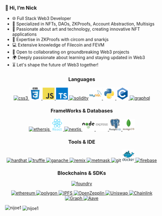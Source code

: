 ### 👋 Hi, I’m Nick

- 🌐 Full Stack Web3 Developer
- 🏢 Specialized in NFTs, DAOs, ZKProofs, Account Abstraction, Multisigs
- 🎨 Passionate about art and technology, creating innovative NFT applications
- 🔐 Expertise in ZKProofs with circom and snarkjs
- 💻 Extensive knowledge of Filecoin and FEVM
- 🤝 Open to collaborating on groundbreaking Web3 projects
- 🌍 Deeply passionate about learning and staying updated in Web3
- ⏳ Let's shape the future of Web3 together!


<h3 align="center">Languages</h3>
<p align="center">
<a href="https://www.w3schools.com/html/" target="_blank" rel="noreferrer"> <img src="https://cdn-icons-png.flaticon.com/512/732/732212.png?w=360" alt="css3" width="40" height="40"/> </a> <a href="https://www.w3schools.com/css/" target="_blank" rel="noreferrer"> <img src="https://raw.githubusercontent.com/devicons/devicon/master/icons/css3/css3-original-wordmark.svg" alt="css3" width="40" height="40"/> </a><a href="https://developer.mozilla.org/en-US/docs/Web/JavaScript" target="_blank" rel="noreferrer"> <img src="https://raw.githubusercontent.com/devicons/devicon/master/icons/javascript/javascript-original.svg" alt="javascript" width="40" height="40"/> </a></a> <a href="https://www.typescriptlang.org/" target="_blank" rel="noreferrer"> <img src="https://raw.githubusercontent.com/devicons/devicon/master/icons/typescript/typescript-original.svg" alt="typescript" width="40" height="40"/> </a><a href="https://docs.soliditylang.org/en/v0.8.15/" target="_blank" rel="noreferrer"> <img src="https://upload.wikimedia.org/wikipedia/commons/thumb/9/98/Solidity_logo.svg/1200px-Solidity_logo.svg.png" alt="solidity" width="30" height="40"/></a> <a href="https://www.mysql.com/" target="_blank" rel="noreferrer"> <img src="https://raw.githubusercontent.com/devicons/devicon/master/icons/mysql/mysql-original-wordmark.svg" alt="mysql" width="40" height="40"/>  <a href="https://www.python.org" target="_blank" rel="noreferrer"> <img src="https://raw.githubusercontent.com/devicons/devicon/master/icons/python/python-original.svg" alt="python" width="40" height="40"/> </a>  <a href="https://www.cprogramming.com/" target="_blank" rel="noreferrer"> <img src="https://raw.githubusercontent.com/devicons/devicon/master/icons/c/c-original.svg" alt="c" width="40" height="40"/> </a> <a href="https://graphql.org" target="_blank" rel="noreferrer"> <img src="https://www.vectorlogo.zone/logos/graphql/graphql-icon.svg" alt="graphql" width="40" height="40"/> </a> </p>


<h3 align="center">FrameWorks & Databases</h3>
<p align="center">
<a href="https://docs.ethers.io/v5/" target="_blank" rel="noreferrer"> <img src="https://assets-global.website-files.com/6433e6f821ae13dd37394322/64393ec631a32b4da0ee030c_ethersjs.png" alt="ethersjs" width="40" height="40"/> </a> 
<a href="https://reactjs.org/" target="_blank" rel="noreferrer"> <img src="https://raw.githubusercontent.com/devicons/devicon/master/icons/react/react-original-wordmark.svg" alt="react" width="40" height="40"/> </a> </a> <a href="https://nextjs.org/" target="_blank" rel="noreferrer"> <img src="https://cdn.worldvectorlogo.com/logos/nextjs-2.svg" alt="nextjs" width="40" height="40"/> </a> <a href="https://nodejs.org" target="_blank" rel="noreferrer"> <img src="https://raw.githubusercontent.com/devicons/devicon/master/icons/nodejs/nodejs-original-wordmark.svg" alt="nodejs" width="40" height="40"/> </a>
<a href="https://expressjs.com" target="_blank" rel="noreferrer"> <img src="https://raw.githubusercontent.com/devicons/devicon/master/icons/express/express-original-wordmark.svg" alt="express" width="40" height="40"/> </a> 
<a href="https://www.postgresql.org" target="_blank" rel="noreferrer"> <img src="https://raw.githubusercontent.com/devicons/devicon/master/icons/postgresql/postgresql-original-wordmark.svg" alt="postgresql" width="40" height="40"/> </a> 
<a href="https://www.mongodb.com/" target="_blank" rel="noreferrer"> <img src="https://raw.githubusercontent.com/devicons/devicon/master/icons/mongodb/mongodb-original-wordmark.svg" alt="mongodb" width="40" height="40"/> </a> 
</p>

<h3 align="center">Tools & IDE </h3>
<p align="center"><a href="https://hardhat.org/" target="_blank" rel="noreferrer"> <img src="https://seeklogo.com/images/H/hardhat-logo-888739EBB4-seeklogo.com.png" alt="hardhat" width="50" height="40"/> </a>  <a href="https://trufflesuite.com/" target="_blank" rel="noreferrer"> <img src="https://seeklogo.com/images/T/truffle-logo-2DC7EBABF2-seeklogo.com.png" alt="truffle" width="40" height="40"/> </a><a href="https://trufflesuite.com/ganache/" target="_blank" rel="noreferrer"> <img src="https://seeklogo.com/images/G/ganache-logo-1EB72084A8-seeklogo.com.png" alt="ganache" width="40" height="40"/> </a>
<a href="https://remix.ethereum.org/" target="_blank" rel="noreferrer"> <img src="https://miro.medium.com/max/420/1*3jj5tQildSIyhl-RO6RLlA.png" alt="remix" width="40" height="40"/> </a> <a href="https://metamask.io/" target="_blank" rel="noreferrer"> <img src="https://upload.wikimedia.org/wikipedia/commons/thumb/3/36/MetaMask_Fox.svg/1200px-MetaMask_Fox.svg.png" alt="metmask" width="40" height="40"/> </a>
<img src="https://www.vectorlogo.zone/logos/git-scm/git-scm-icon.svg" alt="git" width="40" height="40"/> </a> 
<a href="https://www.docker.com/" target="_blank" rel="noreferrer"> <img src="https://raw.githubusercontent.com/devicons/devicon/master/icons/docker/docker-original-wordmark.svg" alt="docker" width="40" height="40"/> </a>
<a href="https://firebase.google.com/" target="_blank" rel="noreferrer"> <img src="https://www.vectorlogo.zone/logos/firebase/firebase-icon.svg" alt="firebase" width="40" height="40"/> </a>
</p>

<h3 align="center">Blockchains & SDKs </h3>
<p align="center"> <a href="https://github.com/foundry-rs" target="_blank" rel="noreferrer"> <img src="https://avatars.githubusercontent.com/u/99892494?s=200&v=4" alt="foundry" width="30" height="40"/> </a>
<p align="center"> <a href="https://ethereum.org/en/" target="_blank" rel="noreferrer"> <img src="https://upload.wikimedia.org/wikipedia/commons/thumb/0/05/Ethereum_logo_2014.svg/1257px-Ethereum_logo_2014.svg.png" alt="ethereum" width="30" height="40"/> </a>
<a href="https://polygon.technology/" target="_blank" rel="noreferrer"> <img src="https://cryptologos.cc/logos/polygon-matic-logo.png" alt="polygon" width="40" height="40"/> </a>
<a href="https://ipfs.io/" target="_blank" rel="noreferrer"> <img src="https://upload.wikimedia.org/wikipedia/commons/1/18/Ipfs-logo-1024-ice-text.png" alt="IPFS" width="40" height="40"/> </a>
<a href="https://www.openzeppelin.com/" target="_blank" rel="noreferrer"> <img src="https://seeklogo.com/images/O/openzeppelin-logo-2909FE553F-seeklogo.com.png" alt="OpenZepplin" width="40" height="40"/> </a>
<a href="https://uniswap.org/" target="_blank" rel="noreferrer"> <img src="https://upload.wikimedia.org/wikipedia/commons/thumb/e/e7/Uniswap_Logo.svg/1026px-Uniswap_Logo.svg.png" alt="Uniswap" width="40" height="40"/> </a>
<a href="https://chain.link/" target="_blank" rel="noreferrer"> <img src="https://cryptologos.cc/logos/chainlink-link-logo.png" alt="Chainlink" width="40" height="40"/> </a>
<a href="https://thegraph.com/en/" target="_blank" rel="noreferrer"> <img src="https://2652102303-files.gitbook.io/~/files/v0/b/gitbook-legacy-files/o/spaces%2F-MSx5Odp8g1EfjXW79Rq%2Favatar-1613562923821.png?generation=1613562924233254&alt=media" alt="Graph" width="40" height="40"/> </a>
<a href="https://aave.com/" target="_blank" rel="noreferrer"> <img src="https://cryptologos.cc/logos/aave-aave-logo.png" alt="Aave" width="40" height="40"/> </a>
</p>

<p><img align="left" src="https://github-readme-stats.vercel.app/api/top-langs?username=nijoe1&show_icons=true&locale=en&layout=compact" alt="nijoe1" /></p>

<p>&nbsp;<img align="center" src="https://github-readme-stats.vercel.app/api?username=nijoe1&show_icons=true&locale=en" alt="nijoe1" /></p>




